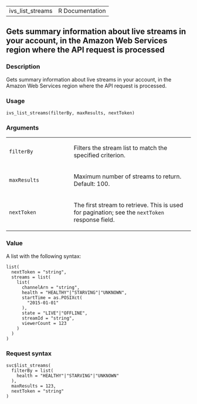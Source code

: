 <table style="width: 100%;">
<tbody>
<tr class="odd">
<td>ivs_list_streams</td>
<td style="text-align: right;">R Documentation</td>
</tr>
</tbody>
</table>

## Gets summary information about live streams in your account, in the Amazon Web Services region where the API request is processed

### Description

Gets summary information about live streams in your account, in the
Amazon Web Services region where the API request is processed.

### Usage

    ivs_list_streams(filterBy, maxResults, nextToken)

### Arguments

<table>
<colgroup>
<col style="width: 35%" />
<col style="width: 65%" />
</colgroup>
<tbody>
<tr class="odd">
<td><code id="ivs_list_streams_:_filterBy">filterBy</code></td>
<td><p>Filters the stream list to match the specified
criterion.</p></td>
</tr>
<tr class="even">
<td><code id="ivs_list_streams_:_maxResults">maxResults</code></td>
<td><p>Maximum number of streams to return. Default: 100.</p></td>
</tr>
<tr class="odd">
<td><code id="ivs_list_streams_:_nextToken">nextToken</code></td>
<td><p>The first stream to retrieve. This is used for pagination; see
the <code>nextToken</code> response field.</p></td>
</tr>
</tbody>
</table>

### Value

A list with the following syntax:

    list(
      nextToken = "string",
      streams = list(
        list(
          channelArn = "string",
          health = "HEALTHY"|"STARVING"|"UNKNOWN",
          startTime = as.POSIXct(
            "2015-01-01"
          ),
          state = "LIVE"|"OFFLINE",
          streamId = "string",
          viewerCount = 123
        )
      )
    )

### Request syntax

    svc$list_streams(
      filterBy = list(
        health = "HEALTHY"|"STARVING"|"UNKNOWN"
      ),
      maxResults = 123,
      nextToken = "string"
    )
